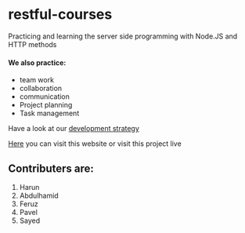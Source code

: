 # restful-courses
Practicing and learning the server side programming with Node.JS and HTTP methods

#### We also practice:
- team work
- collaboration
- communication
- Project planning
- Task management

Have a look at our [development strategy](./project-planning/development-strategy.md)

[Here](https://sayed94h.github.io/restful-courses/public/) you can visit this website or visit this project live

## Contributers are:

1. Harun
1. Abdulhamid
1. Feruz
1. Pavel
1. Sayed


